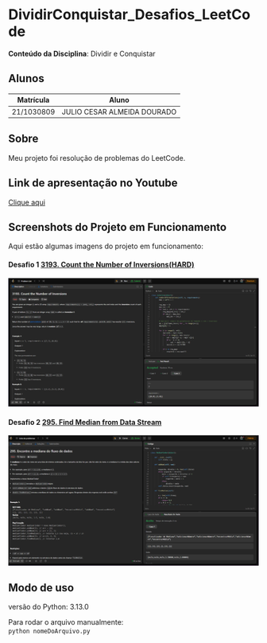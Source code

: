 # DividirConquistar_Desafios_LeetCode

**Conteúdo da Disciplina**: Dividir e Conquistar<br>

## Alunos

| Matrícula  | Aluno                       |
| ---------- | --------------------------- |
| 21/1030809 | JULIO CESAR ALMEIDA DOURADO |

## Sobre

Meu projeto foi resolução de problemas do LeetCode.

## Link de apresentação no Youtube

[Clique aqui]()

## Screenshots do Projeto em Funcionamento

Aqui estão algumas imagens do projeto em funcionamento:

#### Desafio 1 [3193. Count the Number of Inversions(HARD)](https://leetcode.com/problems/count-the-number-of-inversions/)

![Screenshot Desafio 1](./assets/CountInversionsPassed.png)

#### Desafio 2 [295. Find Median from Data Stream](https://leetcode.com/problems/find-median-from-data-stream/description/)

![Screenshot Desafio 2](./assets/FindMedianDataStreamPassed.png)

## Modo de uso

versão do Python: 3.13.0

Para rodar o arquivo manualmente:<br>
`python nomeDoArquivo.py`
